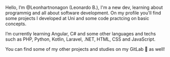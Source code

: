 Hello, I’m @Leonhartnonagon (Leonardo B.), I'm  a new dev, learning about programmig and all about software development.
 On my profile you'll find some projects I developed at Uni and some code practcing on basic concepts. 

I’m currently learning Angular, C# and some other languages and techs such as PHP, Python, Kotlin, Laravel, .NET, HTML, CSS and JavaScript.

You can find some of my other projects and studies on my GitLab 🦊 as well!



